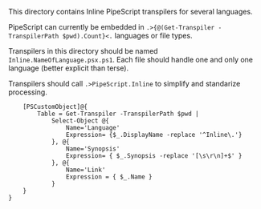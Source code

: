 This directory contains Inline PipeScript transpilers for several languages.

PipeScript can currently be embedded in ```.>{@(Get-Transpiler -TranspilerPath $pwd).Count}<.``` languages or file types.

Transpilers in this directory should be named ```Inline.NameOfLanguage.psx.ps1```.
Each file should handle one and only one language (better explicit than terse).

Transpilers should call ```.>PipeScript.Inline``` to simplify and standarize processing.

~~~PipeScript{
    [PSCustomObject]@{
        Table = Get-Transpiler -TranspilerPath $pwd |
            Select-Object @{
                Name='Language'
                Expression= {$_.DisplayName -replace '^Inline\.'}
            }, @{
                Name='Synopsis'
                Expression= { $_.Synopsis -replace '[\s\r\n]+$' }
            }, @{
                Name='Link'
                Expression = { $_.Name }
            }
    }
}
~~~
